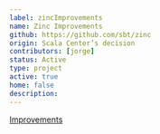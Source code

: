 ```yaml
---
label: zincImprovements
name: Zinc Improvements
github: https://github.com/sbt/zinc
origin: Scala Center’s decision
contributors: [jorge]
status: Active
type: project
active: true
home: false
description:
---
```

[Improvements](https://github.com/sbt/zinc/labels/Scala%20Center)